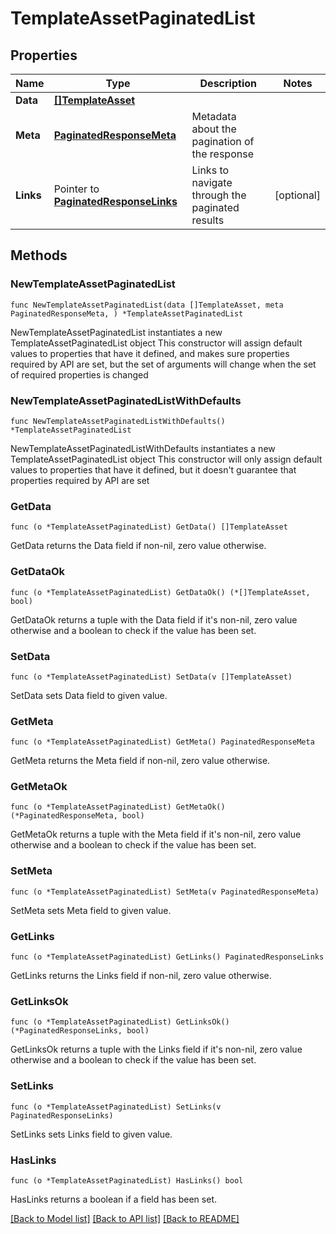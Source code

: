 # TemplateAssetPaginatedList

## Properties

Name | Type | Description | Notes
------------ | ------------- | ------------- | -------------
**Data** | [**[]TemplateAsset**](TemplateAsset.md) |  | 
**Meta** | [**PaginatedResponseMeta**](PaginatedResponseMeta.md) | Metadata about the pagination of the response | 
**Links** | Pointer to [**PaginatedResponseLinks**](PaginatedResponseLinks.md) | Links to navigate through the paginated results | [optional] 

## Methods

### NewTemplateAssetPaginatedList

`func NewTemplateAssetPaginatedList(data []TemplateAsset, meta PaginatedResponseMeta, ) *TemplateAssetPaginatedList`

NewTemplateAssetPaginatedList instantiates a new TemplateAssetPaginatedList object
This constructor will assign default values to properties that have it defined,
and makes sure properties required by API are set, but the set of arguments
will change when the set of required properties is changed

### NewTemplateAssetPaginatedListWithDefaults

`func NewTemplateAssetPaginatedListWithDefaults() *TemplateAssetPaginatedList`

NewTemplateAssetPaginatedListWithDefaults instantiates a new TemplateAssetPaginatedList object
This constructor will only assign default values to properties that have it defined,
but it doesn't guarantee that properties required by API are set

### GetData

`func (o *TemplateAssetPaginatedList) GetData() []TemplateAsset`

GetData returns the Data field if non-nil, zero value otherwise.

### GetDataOk

`func (o *TemplateAssetPaginatedList) GetDataOk() (*[]TemplateAsset, bool)`

GetDataOk returns a tuple with the Data field if it's non-nil, zero value otherwise
and a boolean to check if the value has been set.

### SetData

`func (o *TemplateAssetPaginatedList) SetData(v []TemplateAsset)`

SetData sets Data field to given value.


### GetMeta

`func (o *TemplateAssetPaginatedList) GetMeta() PaginatedResponseMeta`

GetMeta returns the Meta field if non-nil, zero value otherwise.

### GetMetaOk

`func (o *TemplateAssetPaginatedList) GetMetaOk() (*PaginatedResponseMeta, bool)`

GetMetaOk returns a tuple with the Meta field if it's non-nil, zero value otherwise
and a boolean to check if the value has been set.

### SetMeta

`func (o *TemplateAssetPaginatedList) SetMeta(v PaginatedResponseMeta)`

SetMeta sets Meta field to given value.


### GetLinks

`func (o *TemplateAssetPaginatedList) GetLinks() PaginatedResponseLinks`

GetLinks returns the Links field if non-nil, zero value otherwise.

### GetLinksOk

`func (o *TemplateAssetPaginatedList) GetLinksOk() (*PaginatedResponseLinks, bool)`

GetLinksOk returns a tuple with the Links field if it's non-nil, zero value otherwise
and a boolean to check if the value has been set.

### SetLinks

`func (o *TemplateAssetPaginatedList) SetLinks(v PaginatedResponseLinks)`

SetLinks sets Links field to given value.

### HasLinks

`func (o *TemplateAssetPaginatedList) HasLinks() bool`

HasLinks returns a boolean if a field has been set.


[[Back to Model list]](../README.md#documentation-for-models) [[Back to API list]](../README.md#documentation-for-api-endpoints) [[Back to README]](../README.md)


